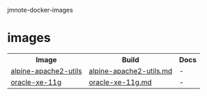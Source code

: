 jmnote-docker-images

# images
<table>
<tr>
  <th>Image</th>
  <th>Build</th>
  <th>Docs</th>
</tr>
<tr>
  <td><a href='https://hub.docker.com/r/jmnote/alpine-apache2-utils'>alpine-apache2-utils</a></td>
  <td><a href='https://github.com/jmnote/jmnote-docker-images/blob/master/results/alpine-apache2-utils.md'>alpine-apache2-utils.md</a></td>
  <td>-</td>
</tr>
<tr>
  <td><a href='https://hub.docker.com/r/jmnote/oracle-xe-11g'>oracle-xe-11g</a></td>
  <td><a href='https://github.com/jmnote/jmnote-docker-images/blob/master/results/oracle-xe-11g.md'>oracle-xe-11g.md</a></td>
  <td>-</td>
</tr>
</table>
